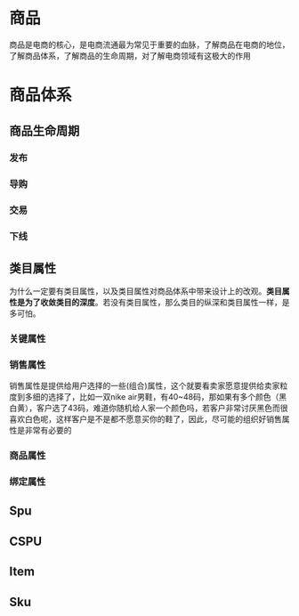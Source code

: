 # 商品

商品是电商的核心，是电商流通最为常见于重要的血脉，了解商品在电商的地位，了解商品体系，了解商品的生命周期，对了解电商领域有这极大的作用

# 商品体系

## 商品生命周期

### 发布

### 导购

### 交易

### 下线

## 类目属性

为什么一定要有类目属性，以及类目属性对商品体系中带来设计上的改观。**类目属性是为了收敛类目的深度**。若没有类目属性，那么类目的纵深和类目属性一样，是多可怕。

### 关键属性

### 销售属性

销售属性是提供给用户选择的一些\(组合\)属性，这个就要看卖家愿意提供给卖家粒度到多细的选择了，比如一双nike air男鞋，有40~48码，那如果有多个颜色（黑白黄），客户选了43码，难道你随机给人家一个颜色吗，若客户非常讨厌黑色而很喜欢白色呢，这样客户是不是都不愿意买你的鞋了，因此，尽可能的组织好销售属性是非常有必要的

### 商品属性

### 绑定属性

## Spu

## CSPU

## Item

## Sku


